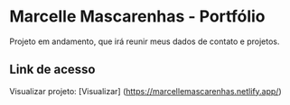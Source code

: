 # Marcelle Mascarenhas - Portfólio

Projeto em andamento, que irá reunir meus dados de contato e projetos.


## Link de acesso
Visualizar projeto: [Visualizar]
(https://marcellemascarenhas.netlify.app/)
